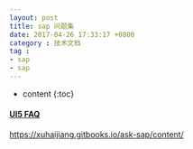 ```yaml
---
layout: post
title: sap 问题集
date: 2017-04-26 17:33:17 +0800
category : 技术文档
tag :
- sap
- sap 
---
```

* content
{:toc}


#### [UI5 FAQ](https://xuhaijiang.gitbooks.io/ask-sap/content/)
https://xuhaijiang.gitbooks.io/ask-sap/content/
